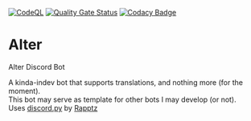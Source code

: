 [![CodeQL](https://github.com/Proxymiity/Alter/workflows/CodeQL/badge.svg)](https://github.com/Proxymiity/Alter/actions?query=workflow%3ACodeQL)
[![Quality Gate Status](https://sonarcloud.io/api/project_badges/measure?project=Proxymiity_Alter&metric=alert_status)](https://sonarcloud.io/dashboard?id=Proxymiity_Alter)
[![Codacy Badge](https://app.codacy.com/project/badge/Grade/f657d4ee17004f8f9517ab5aee129c7d)](https://www.codacy.com/gh/Proxymiity/Alter/dashboard?utm_source=github.com&amp;utm_medium=referral&amp;utm_content=Proxymiity/Alter&amp;utm_campaign=Badge_Grade)

# Alter
Alter Discord Bot

A kinda-indev bot that supports translations, and nothing more (for the moment).  
This bot may serve as template for other bots I may develop (or not).  
Uses [discord.py](https://github.com/Rapptz/discord.py) by [Rapptz](https://github.com/Rapptz)
